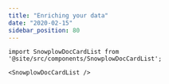 ```yaml
---
title: "Enriching your data"
date: "2020-02-15"
sidebar_position: 80
---
```


```mdx-code-block
import SnowplowDocCardList from '@site/src/components/SnowplowDocCardList';

<SnowplowDocCardList />
```
